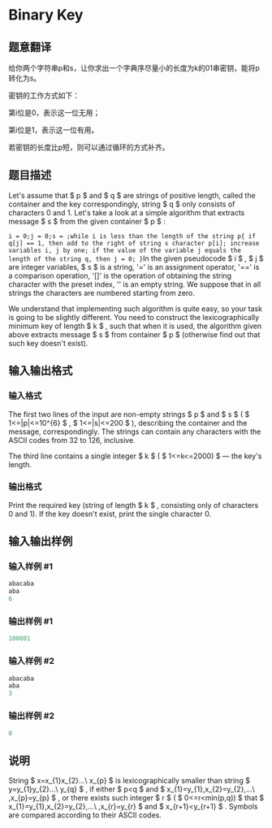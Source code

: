 # Binary Key

## 题意翻译

给你两个字符串p和s，让你求出一个字典序尽量小的长度为k的01串密钥，能将p转化为s。

密钥的工作方式如下：

第i位是0，表示这一位无用；

第i位是1，表示这一位有用。

若密钥的长度比p短，则可以通过循环的方式补齐。

## 题目描述

Let's assume that $ p $ and $ q $ are strings of positive length, called the container and the key correspondingly, string $ q $ only consists of characters 0 and 1. Let's take a look at a simple algorithm that extracts message $ s $ from the given container $ p $ :

`i = 0;j = 0;s = ;while i is less than the length of the string p{ if q[j] == 1, then add to the right of string s character p[i]; increase variables i, j by one; if the value of the variable j equals the length of the string q, then j = 0; }`In the given pseudocode $ i $ , $ j $ are integer variables, $ s $ is a string, '=' is an assignment operator, '==' is a comparison operation, '\[\]' is the operation of obtaining the string character with the preset index, '' is an empty string. We suppose that in all strings the characters are numbered starting from zero.

We understand that implementing such algorithm is quite easy, so your task is going to be slightly different. You need to construct the lexicographically minimum key of length $ k $ , such that when it is used, the algorithm given above extracts message $ s $ from container $ p $ (otherwise find out that such key doesn't exist).

## 输入输出格式

### 输入格式

The first two lines of the input are non-empty strings $ p $ and $ s $ ( $ 1<=|p|<=10^{6} $ , $ 1<=|s|<=200 $ ), describing the container and the message, correspondingly. The strings can contain any characters with the ASCII codes from 32 to 126, inclusive.

The third line contains a single integer $ k $ ( $ 1<=k<=2000) $ — the key's length.

### 输出格式

Print the required key (string of length $ k $ , consisting only of characters 0 and 1). If the key doesn't exist, print the single character 0.

## 输入输出样例

### 输入样例 #1

```cpp
abacaba
aba
6

```
### 输出样例 #1

```cpp
100001

```
### 输入样例 #2

```cpp
abacaba
aba
3

```
### 输出样例 #2

```cpp
0

```
## 说明

String $ x=x_{1}x_{2}...\ x_{p} $ is lexicographically smaller than string $ y=y_{1}y_{2}...\ y_{q} $ , if either $ p&lt;q $ and $ x_{1}=y_{1},x_{2}=y_{2},...\ ,x_{p}=y_{p} $ , or there exists such integer $ r $ ( $ 0<=r&lt;min(p,q)) $ that $ x_{1}=y_{1},x_{2}=y_{2},...\ ,x_{r}=y_{r} $ and $ x_{r+1}&lt;y_{r+1} $ . Symbols are compared according to their ASCII codes.

